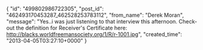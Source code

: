  {
   "id": "499802986722305",
   "post_id": "462493170453287_462528253783112",
   "from_name": "Derek Moran",
   "message": "Yes..i was just listening to that interview this afternoon. Check-out the definition for Receiver's Certificate here: http://blacks.worldfreemansociety.org/1/R/r-1001.jpg",
   "created_time": "2013-04-05T03:27:10+0000"
 }
